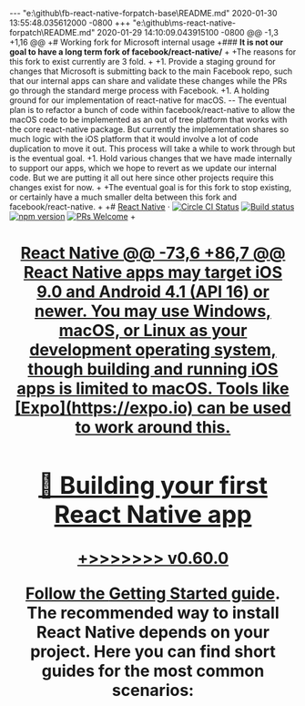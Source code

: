--- "e:\\github\\fb-react-native-forpatch-base\\README.md"	2020-01-30 13:55:48.035612000 -0800
+++ "e:\\github\\ms-react-native-forpatch\\README.md"	2020-01-29 14:10:09.043915100 -0800
@@ -1,3 +1,16 @@
+# Working fork for Microsoft internal usage
+### **It is not our goal to have a long term fork of facebook/react-native/**
+
+The reasons for this fork to exist currently are 3 fold.
+
+1. Provide a staging ground for changes that Microsoft is submitting back to the main Facebook repo, such that our internal apps can share and validate these changes while the PRs go through the standard merge process with Facebook.
+1. A holding ground for our implementation of react-native for macOS. -- The eventual plan is to refactor a bunch of code within facebook/react-native to allow the macOS code to be implemented as an out of tree platform that works with the core react-native package.  But currently the implementation shares so much logic with the iOS platform that it would involve a lot of code duplication to move it out.  This process will take a while to work through but is the eventual goal.
+1. Hold various changes that we have made internally to support our apps, which we hope to revert as we update our internal code.  But we are putting it all out here since other projects require this changes exist for now.
+
+The eventual goal is for this fork to stop existing, or certainly have a much smaller delta between this fork and facebook/react-native.
+
+# [React Native](https://facebook.github.io/react-native/) &middot;  [![Circle CI Status](https://circleci.com/gh/facebook/react-native.svg?style=shield)](https://circleci.com/gh/facebook/react-native) [![Build status](https://ci.appveyor.com/api/projects/status/g8d58ipi3auqdtrk/branch/master?svg=true)](https://ci.appveyor.com/project/facebook/react-native/branch/master) [![npm version](https://badge.fury.io/js/react-native.svg)](https://badge.fury.io/js/react-native) [![PRs Welcome](https://img.shields.io/badge/PRs-welcome-brightgreen.svg)](CONTRIBUTING.md#pull-requests)
+
 <h1 align="center">
   <a href="https://facebook.github.io/react-native/">
     React Native
@@ -73,6 +86,7 @@
 React Native apps may target iOS 9.0 and Android 4.1 (API 16) or newer. You may use Windows, macOS, or Linux as your development operating system, though building and running iOS apps is limited to macOS. Tools like [Expo](https://expo.io) can be used to work around this.
 
 ## 🎉 Building your first React Native app
+>>>>>>> v0.60.0
 
 Follow the [Getting Started guide](https://facebook.github.io/react-native/docs/getting-started.html). The recommended way to install React Native depends on your project. Here you can find short guides for the most common scenarios:
 
